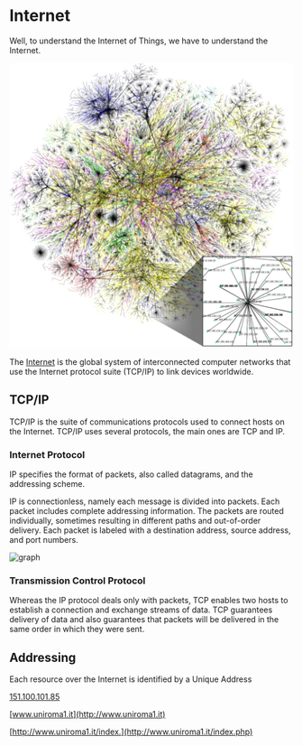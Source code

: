 # Internet

Well, to understand the Internet of Things, we have to understand the Internet.

![graph](/assets/Internet_map.png  "graph")

The [Internet](https://en.wikipedia.org/wiki/Internet) is the global system of interconnected computer networks that use the Internet protocol suite (TCP/IP) to link devices worldwide. 

## TCP/IP

TCP/IP is the suite of communications protocols used to connect hosts on the Internet. TCP/IP uses several protocols, the main ones are TCP and IP.

### Internet Protocol 

IP specifies the format of packets, also called datagrams, and the addressing scheme.

IP is connectionless, namely each message is divided into packets. Each packet includes complete addressing information. The packets are routed individually, sometimes resulting in different paths and out-of-order delivery. Each packet is labeled with a destination address, source address, and port numbers.

![graph](/assets/Packet_Switching.gif  "graph")

### Transmission Control Protocol 

Whereas the IP protocol deals only with packets, TCP enables two hosts to establish a connection and exchange streams of data. TCP guarantees delivery of data and also guarantees that packets will be delivered in the same order in which they were sent.

## Addressing

Each resource over the Internet is identified by a Unique Address

[151.100.101.85](http://151.100.101.85/) 

[www.uniroma1.it](http://www.uniroma1.it) 

[http://www.uniroma1.it/index.](http://www.uniroma1.it/index.php) 

